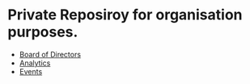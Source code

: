 # Private Reposiroy for organisation purposes.

- [Board of Directors](https://github.com/cyberFund/org/projects/1)
- [Analytics](https://github.com/cyberFund/org/projects/4)
- [Events](https://github.com/cyberFund/org/projects/5)
